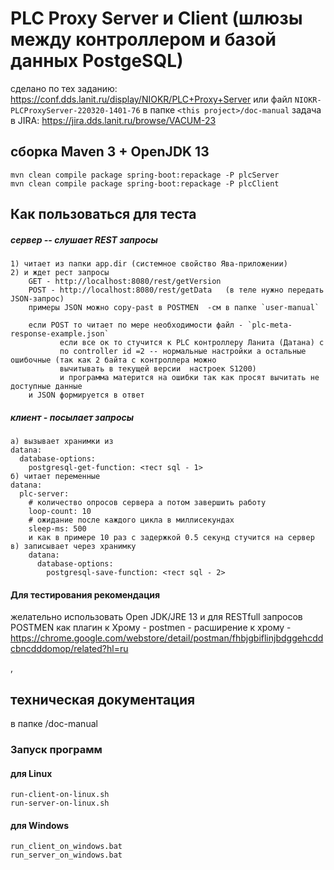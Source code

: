 # PLC Proxy Server и Client (шлюзы между контроллером и базой данных PostgeSQL)
сделано по тех заданию: https://conf.dds.lanit.ru/display/NIOKR/PLC+Proxy+Server
или файл `NIOKR-PLCProxyServer-220320-1401-76` в папке `<this project>/doc-manual`
задача в JIRA: https://jira.dds.lanit.ru/browse/VACUM-23
## сборка Maven 3 + OpenJDK 13
```
mvn clean compile package spring-boot:repackage -P plcServer
mvn clean compile package spring-boot:repackage -P plcClient
```
## Как пользоваться для теста
##### сервер -- слушает REST запросы 
    1) читает из папки app.dir (системное свойство Ява-приложении)
    2) и ждет рест запросы
        GET - http://localhost:8080/rest/getVersion
        POST - http://localhost:8080/rest/getData   (в теле нужно передать JSON-запрос)
        примеры JSON можно copy-past в POSTMEN  -cм в папке `user-manual`
        
        если POST то читает по мере необходимости файл - `plc-meta-response-example.json` 
               если все ок то стучится к PLC контроллеру Ланита (Датана) с 
               по controller id =2 -- нормальные настройки а остальные ошибочные (так как 2 байта с контроллера можно  
               вычитывать в текущей версии  настроек S1200)
               и программа матерится на ошибки так как просят вычитать не доступные данные
        и JSON формируется в ответ
##### клиент - посылает запросы
    а) вызывает хранимки из 
    datana:
      database-options:
        postgresql-get-function: <тест sql - 1>
    б) читает переменные 
    datana:
      plc-server:
        # количество опросов сервера а потом завершить работу
        loop-count: 10
        # ожидание после каждого цикла в миллисекундах
        sleep-ms: 500    
        и как в примере 10 раз с задержкой 0.5 секунд стучится на сервер
    в) записывает через хранимку
        datana:
          database-options:
            postgresql-save-function: <тест sql - 2>
        
#### Для тестирования рекомендация
желательно использовать Open JDK/JRE 13
и для RESTfull запросов POSTMEN как плагин к Хрому - 
    postmen - расширение к хрому - https://chrome.google.com/webstore/detail/postman/fhbjgbiflinjbdggehcddcbncdddomop/related?hl=ru          
    
,
## техническая документация 
в папке <this project>/doc-manual

### Запуск программ
#### для Linux
```
run-client-on-linux.sh
run-server-on-linux.sh
```

#### для Windows
```
run_client_on_windows.bat
run_server_on_windows.bat
```